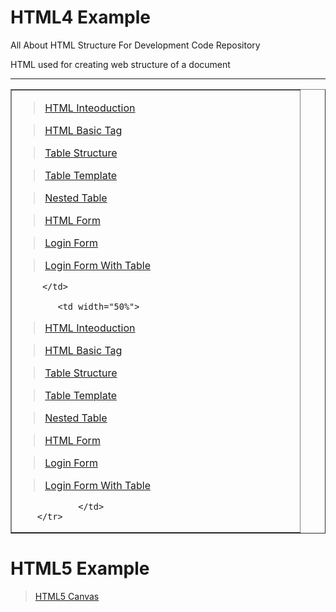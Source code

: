 # HTML4 Example
All About HTML Structure For Development Code  Repository

HTML used for creating web structure of a document
<hr>

<table border="1" width="70%" align="center">
        <tr>
            <td width="50%">
             
> <a href="https://codewithpunit.github.io/html/html-basic-tag.html">HTML Inteoduction</a>
 
> <a href="https://codewithpunit.github.io/html/html-basic-tag.html">HTML Basic Tag</a>

> <a href="https://codewithpunit.github.io/html/table-structure.html">Table Structure</a>

> <a href="https://codewithpunit.github.io/html/table-template.html">Table Template</a>

> <a href="https://codewithpunit.github.io/html/nested-table.html">Nested Table</a>

> <a href="https://codewithpunit.github.io/html/form.html">HTML Form </a>

> <a href="https://codewithpunit.github.io/html/login.html">Login Form</a>

> <a href="https://codewithpunit.github.io/html/login1.html">Login Form With Table</a>

         </td>
                
            <td width="50%">
                    
> <a href="https://codewithpunit.github.io/html/html-basic-tag.html">HTML Inteoduction</a>
 
> <a href="https://codewithpunit.github.io/html/html-basic-tag.html">HTML Basic Tag</a>

> <a href="https://codewithpunit.github.io/html/table-structure.html">Table Structure</a>

> <a href="https://codewithpunit.github.io/html/table-template.html">Table Template</a>

> <a href="https://codewithpunit.github.io/html/nested-table.html">Nested Table</a>

> <a href="https://codewithpunit.github.io/html/form.html">HTML Form </a>

> <a href="https://codewithpunit.github.io/html/login.html">Login Form</a>

> <a href="https://codewithpunit.github.io/html/login1.html">Login Form With Table</a>

                </td>
        </tr>
</table>


# HTML5 Example

> <a href="https://codewithpunit.github.io/canvas/">HTML5 Canvas</a>







